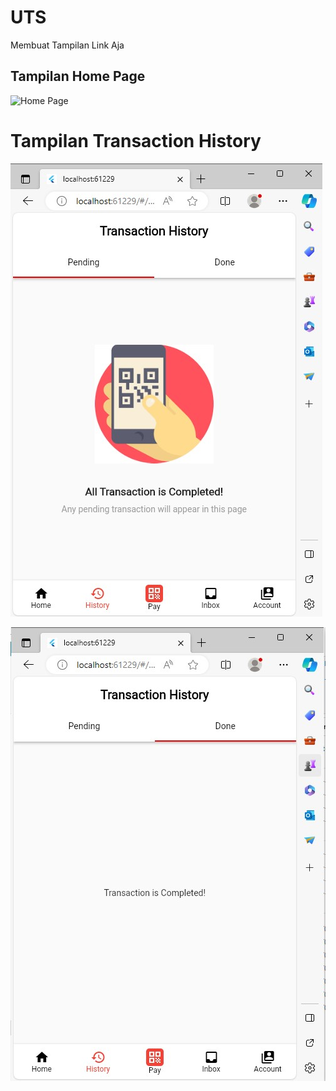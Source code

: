 # UTS 

Membuat Tampilan Link Aja

## Tampilan Home Page

![Home Page](homepage.jpgg)

# Tampilan Transaction History

![Transaction History 1](historypage_1.jpg)

![Transaction History 1](historypage_2.jpg)
